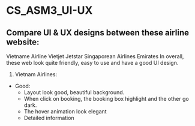 # CS_ASM3_UI-UX
## Compare UI & UX designs between these airline website:
Vietname Airline
Vietjet
Jetstar
Singaporean Airlines
Emirates
In overall, these web look quite friendly, easy to use and have a good UI design.
1. Vietnam Airlines:
- Good:
  - Layout look good, beautiful background.
  - When click on booking, the booking box highlight and the other go dark.
  - The hover animation look elegant
  - Detailed information
